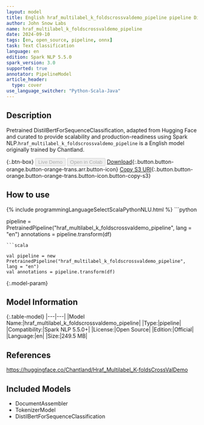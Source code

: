 ```yaml
---
layout: model
title: English hraf_multilabel_k_foldscrossvaldemo_pipeline pipeline DistilBertForSequenceClassification from Chantland
author: John Snow Labs
name: hraf_multilabel_k_foldscrossvaldemo_pipeline
date: 2024-09-10
tags: [en, open_source, pipeline, onnx]
task: Text Classification
language: en
edition: Spark NLP 5.5.0
spark_version: 3.0
supported: true
annotator: PipelineModel
article_header:
  type: cover
use_language_switcher: "Python-Scala-Java"
---
```


## Description

Pretrained DistilBertForSequenceClassification, adapted from Hugging Face and curated to provide scalability and production-readiness using Spark NLP.`hraf_multilabel_k_foldscrossvaldemo_pipeline` is a English model originally trained by Chantland.

{:.btn-box}
<button class="button button-orange" disabled>Live Demo</button>
<button class="button button-orange" disabled>Open in Colab</button>
[Download](https://s3.amazonaws.com/auxdata.johnsnowlabs.com/public/models/hraf_multilabel_k_foldscrossvaldemo_pipeline_en_5.5.0_3.0_1726009425756.zip){:.button.button-orange.button-orange-trans.arr.button-icon}
[Copy S3 URI](s3://auxdata.johnsnowlabs.com/public/models/hraf_multilabel_k_foldscrossvaldemo_pipeline_en_5.5.0_3.0_1726009425756.zip){:.button.button-orange.button-orange-trans.button-icon.button-copy-s3}

## How to use



<div class="tabs-box" markdown="1">
{% include programmingLanguageSelectScalaPythonNLU.html %}
```python

pipeline = PretrainedPipeline("hraf_multilabel_k_foldscrossvaldemo_pipeline", lang = "en")
annotations =  pipeline.transform(df)   

```
```scala

val pipeline = new PretrainedPipeline("hraf_multilabel_k_foldscrossvaldemo_pipeline", lang = "en")
val annotations = pipeline.transform(df)

```
</div>

{:.model-param}
## Model Information

{:.table-model}
|---|---|
|Model Name:|hraf_multilabel_k_foldscrossvaldemo_pipeline|
|Type:|pipeline|
|Compatibility:|Spark NLP 5.5.0+|
|License:|Open Source|
|Edition:|Official|
|Language:|en|
|Size:|249.5 MB|

## References

https://huggingface.co/Chantland/Hraf_Multilabel_K-foldsCrossValDemo

## Included Models

- DocumentAssembler
- TokenizerModel
- DistilBertForSequenceClassification